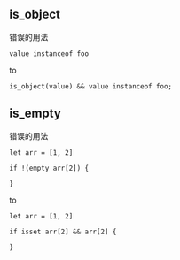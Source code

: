 

## is_object

错误的用法

~~~
value instanceof foo
~~~

to 

~~~
is_object(value) && value instanceof foo;
~~~

## is_empty

错误的用法

~~~
let arr = [1, 2]

if !(empty arr[2]) {
    
}
~~~

to 

~~~
let arr = [1, 2]

if isset arr[2] && arr[2] {
    
}
~~~
